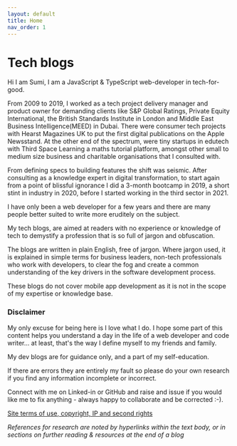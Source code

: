 ```yaml
---
layout: default
title: Home
nav_order: 1
---
```


# Tech blogs

Hi I am Sumi, I am a JavaScript & TypeScript web-developer in tech-for-good.

From 2009 to 2019, I worked as a tech project delivery manager and product owner for demanding clients like S&P Global Ratings, Private Equity International, the British Standards Institute in London and Middle East Business Intelligence(MEED) in Dubai. There were consumer tech projects with Hearst Magazines UK to put the first digital publications on the Apple Newsstand. At the other end of the spectrum, were tiny startups in edutech with Third Space Learning a maths tutorial platform, amongst other small to medium size business and charitable organisations that I consulted with.

From defining specs to building features the shift was seismic. After consulting as a knowledge expert in digital transformation, to start again from a point of blissful ignorance I did a 3-month bootcamp in 2019, a short stint in industry in 2020, before I started working in the third sector in 2021.

I have only been a web developer for a few years and there are many people better suited to write more eruditely on the subject.

My tech blogs, are aimed at readers with no experience or knowledge of tech to demystify a profession that is so full of jargon and obfuscation. 

The blogs are written in plain English, free of jargon. Where jargon used, it is explained in simple terms for business leaders, non-tech professionals who work with developers, to clear the fog and create a common understanding of the key drivers in the software development process.

These blogs do not cover mobile app development as it is not in the scope of my expertise or knowledge base.

### Disclaimer

My only excuse for being here is I love what I do. I hope some part of this content helps you understand a day in the life of a web developer and code writer... at least, that's the way I define myself to my friends and family.

My dev blogs are for guidance only, and a part of my self-education. 

If there are errors they are entirely my fault so please do your own research if you find any information incomplete or incorrect.

Connect with me on Linked-in or GitHub and raise and issue if you would like me to fix anything - always happy to collaborate and be corrected :-).

[Site terms of use, copyright, IP and second rights](https://concentriccirclesdigital.com/site-terms-of-use/)

_References for research are noted by hyperlinks within the text body, or in sections on further reading & resources at the end of a blog_
